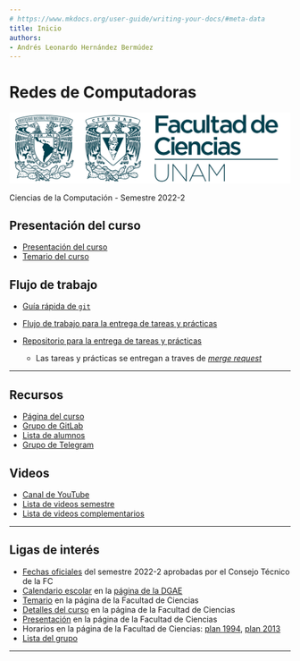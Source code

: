 ```yaml
---
# https://www.mkdocs.org/user-guide/writing-your-docs/#meta-data
title: Inicio
authors:
- Andrés Leonardo Hernández Bermúdez
---
```


#	Redes de Computadoras

<div class="title-image">
  <img src="img/UNAM-FC.png" alt="UNAM-FC">
</div>

Ciencias de la Computación - Semestre 2022-2

##	Presentación del curso

- [Presentación del curso](curso/ "Generalidades del curso")
- [Temario del curso](curso/temario.md "Lista de temas")

## Flujo de trabajo

- [Guía rápida de `git`](temas/git/ "9418/tcp")

- [Flujo de trabajo para la entrega de tareas y prácticas][flujo-de-trabajo]

- [Repositorio para la entrega de tareas y prácticas][repositorio-tareas-practicas]
    - Las tareas y prácticas se entregan a traves de [_merge request_][repositorio-tareas-practicas-merge-requests]

<!--
--------------------------------------------------------------------------------

## Tareas y Prácticas

- [Lista de tareas](./tareas)
- [Lista de prácticas de laboratorio](./laboratorio)
-->

--------------------------------------------------------------------------------

## Recursos

- [Página del curso][pagina-curso]
- [Grupo de GitLab][grupo-gitlab]
- [Lista de alumnos][lista]
- [Grupo de Telegram][telegram]

## Videos

- [Canal de YouTube][youtube]
- [Lista de videos semestre][youtube-lista-semestre]
- [Lista de videos complementarios][youtube-lista-complementarios]

<!--
--------------------------------------------------------------------------------

###	Temas

- [Repositorio para la entrega de tareas y prácticas](https://gitlab.com/Redes-Ciencias-UNAM/2022-2/tareas-redes "Las tareas se entregan a traves de merge-request")
- [Carpeta de fotos del pizarrón](http://tinyurl.com/PizarronRedes-2022-2 "Accesible con cuenta @ciencias")
- [Guía rápida de `git`](temas/git.md "9418/tcp")

####	0 - Modelos de referencia

- [Modelos de referencia](temas/models.md "Modelo OSI vs modelo TCP/IP")

####	1 - Capa Física

- [Medios de transmisión](temas/media.md "Medios de transmisión")
- [Cableado estructurado](temas/structured-cabling.md "Cableado estructurado")
- [Topologías de red](temas/topology.md "Topologías de red")

####	2 - Capa de Enlace

- [Ethernet](temas/ethernet.md "Ethernet")

####	3 - Capa de Red

- [IP - Internet Protocol](temas/ip.md "Protocolo de Internet")
- [ICMP - Internet Control Message Protocol](temas/icmp.md "ICMP")
- Configuración de ruteo en Cisco IOS
    - [Topología para ruteo interno](temas/routing-topology.md)
    - [Configuración de ruteo estático en Cisco IOS](temas/routing-static.md)
    - [Configuración de ruteo RIPv2 en Cisco IOS](temas/routing-rip.md)
    - [Configuración de ruteo OSPF en Cisco IOS](temas/routing-ospf.md)

####	4 - Capa de Transporte

- [TCP - Transmission Control Protocol](temas/tcp.md "TCP")

####	7 - Capa de Aplicación

- [WHOIS](temas/whois.md "43/tcp")
- [DNS - Domain Name System](temas/dns.md "53/udp , 53/tcp")
- [HTTP - HyperText Transfer Protocol](temas/http.md "80/tcp , 443/tcp")
- [SSL - Secure Sockets Layer](temas/ssl.md "ssl")
- [SMTP - Simple Mail Transfer Protocol](temas/smtp.md "25/tcp , 465/tcp , 587/tcp")
    - [Validación de correo electrónico (MX, SPF, DKIM, DMARC)](temas/smtp-dns.md "MX, SPF, DKIM, DMARC")
- [DHCP - Dynamic Host Configuration Protocol](temas/dhcp.md "67/udp , 68/udp")
-->

--------------------------------------------------------------------------------
<!--

###	Ligas de interés

- <http://Redes-Ciencias-UNAM.gitlab.io/>
- <https://gitlab.com/Redes-Ciencias-UNAM/2022-2/tareas-redes>
- <http://tinyurl.com/ListaRedes-2022-2>
- <http://tinyurl.com/PizarronRedes-2022-2>
- <http://www.fciencias.unam.mx/asignaturas/714.pdf>
- <http://www.fciencias.unam.mx/licenciatura/asignaturas/218/714>
- <http://www.fciencias.unam.mx/licenciatura/asignaturas/1556/714>
- <http://www.fciencias.unam.mx/docencia/horarios/20212/218/714>
- <http://www.fciencias.unam.mx/docencia/horarios/20212/1556/714>

-->

##	Ligas de interés

- [Fechas oficiales][fechas-oficiales] del semestre 2022-2 aprobadas por el Consejo Técnico de la FC
- [Calendario escolar][calendario-unam] en la [página de la DGAE][pagina-dgae]
- [Temario][temario] en la página de la Facultad de Ciencias
- [Detalles del curso][detalles] en la página de la Facultad de Ciencias
- [Presentación][presentacion] en la página de la Facultad de Ciencias
- Horarios en la página de la Facultad de Ciencias: [plan 1994][horarios-plan-1994], [plan 2013][horarios-plan-2013]
- [Lista del grupo][lista]

--------------------------------------------------------------------------------

[fechas-oficiales]: https://www.fciencias.unam.mx/institucion/acerca-de/comunicados/comunicadosct/2022-0001
[calendario-unam]: https://www.dgae.unam.mx/assets/images/semestral2022.jpg
[pagina-dgae]: https://www.dgae.unam.mx/calendarios_escolares.html
[temario]: http://www.fciencias.unam.mx/asignaturas/714.pdf
[detalles]: https://www.fciencias.unam.mx/docencia/horarios/detalles/332404
[horarios-plan-1994]: https://www.fciencias.unam.mx/docencia/horarios/20222/218/714
[horarios-plan-2013]: https://www.fciencias.unam.mx/docencia/horarios/20222/1556/714
[presentacion]: https://www.fciencias.unam.mx/docencia/horarios/presentacion/332404

[youtube]: https://tinyurl.com/Redes-Ciencias-UNAM-YouTube
[youtube-lista-semestre]: https://www.youtube.com/playlist?list=PLN1TFzSBXi3QWbHwBEV3p4LxV5KceXu8d
[youtube-lista-complementarios]: https://www.youtube.com/playlist?list=PLN1TFzSBXi3QLYF_TQ1ryoRtl-bYFHbGn
[google-meet]: https://meet.google.com/hrd-hczh-bzo
[jitsi]: https://meet.jit.si/redes-fciencias
[zoom]: https://cuaieed-unam.zoom.us/j/87534368361

[pagina-curso]: https://Redes-Ciencias-UNAM.gitlab.io/
[grupo-gitlab]: https://gitlab.com/Redes-Ciencias-UNAM/
[lista]: https://tinyurl.com/ListaRedes-2022-2
[pizarron]: https://tinyurl.com/PizarronRedes-2022-2
[telegram]: https://t.me/redes_ciencias_unam

[pagina-tareas]: https://Redes-Ciencias-UNAM.gitlab.io/2022-2/tareas-redes
[repositorio-tareas-practicas]: https://gitlab.com/Redes-Ciencias-UNAM/2022-2/tareas-redes
[repositorio-tareas-practicas-merge-requests]: https://gitlab.com/Redes-Ciencias-UNAM/2022-2/tareas-redes/-/merge_requests

[flujo-de-trabajo]: https://Redes-Ciencias-UNAM.gitlab.io/2022-2/tareas-redes/workflow/
